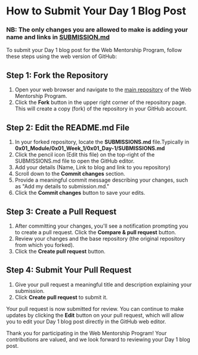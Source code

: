# How to Submit Your Day 1 Blog Post
### NB: The only changes you are allowed to make is adding your name and links in [SUBMISSION.md](https://github.com/CodeDroid999/SES-Web-Developer-Mentorship/0x01_Module-1/0x01_Week-1/0x01_Day-1/How-to-make-a-submission.md)

To submit your Day 1 blog post for the Web Mentorship Program, follow these steps using the web version of GitHub:

## Step 1: Fork the Repository

1. Open your web browser and navigate to the [main repository](https://github.com/CodeDroid999/SES-Web-Developer-Mentorship) of the Web Mentorship Program.
2. Click the **Fork** button in the upper right corner of the repository page. This will create a copy (fork) of the repository in your GitHub account.

## Step 2: Edit the README.md File

1. In your forked repository, locate the **SUBMISSIONS.md** file.Typically in **0x01_Module/0x01_Week_1/0x01_Day-1/SUBMISSIONS.md**
2. Click the pencil icon (Edit this file) on the top-right of the SUBMISSIONS.md file to open the GitHub editor.
3. Add your details (Name, Link to blog and link to you repository)
4. Scroll down to the **Commit changes** section.
5. Provide a meaningful commit message describing your changes, such as "Add my details to submission.md."
6. Click the **Commit changes** button to save your edits.

## Step 3: Create a Pull Request

1. After committing your changes, you'll see a notification prompting you to create a pull request. Click the **Compare & pull request** button.
2. Review your changes and the base repository (the original repository from which you forked).
3. Click the **Create pull request** button.

## Step 4: Submit Your Pull Request

1. Give your pull request a meaningful title and description explaining your submission.
2. Click **Create pull request** to submit it.

Your pull request is now submitted for review. You can continue to make updates by clicking the **Edit** button on your pull request, which will allow you to edit your Day 1 blog post directly in the GitHub web editor.

Thank you for participating in the Web Mentorship Program! Your contributions are valued, and we look forward to reviewing your Day 1 blog post.
